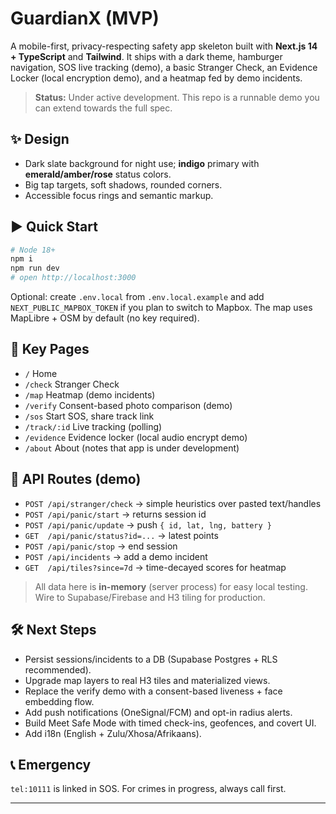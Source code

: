 # GuardianX (MVP)

A mobile-first, privacy-respecting safety app skeleton built with **Next.js 14 + TypeScript** and **Tailwind**. It ships with a dark theme, hamburger navigation, SOS live tracking (demo), a basic Stranger Check, an Evidence Locker (local encryption demo), and a heatmap fed by demo incidents.

> **Status:** Under active development. This repo is a runnable demo you can extend towards the full spec.

## ✨ Design
- Dark slate background for night use; **indigo** primary with **emerald/amber/rose** status colors.
- Big tap targets, soft shadows, rounded corners.
- Accessible focus rings and semantic markup.

## ▶️ Quick Start

```bash
# Node 18+
npm i
npm run dev
# open http://localhost:3000
```

Optional: create `.env.local` from `.env.local.example` and add `NEXT_PUBLIC_MAPBOX_TOKEN` if you plan to switch to Mapbox. The map uses MapLibre + OSM by default (no key required).

## 🧭 Key Pages
- `/` Home
- `/check` Stranger Check
- `/map` Heatmap (demo incidents)
- `/verify` Consent-based photo comparison (demo)
- `/sos` Start SOS, share track link
- `/track/:id` Live tracking (polling)
- `/evidence` Evidence locker (local audio encrypt demo)
- `/about` About (notes that app is under development)

## 🔌 API Routes (demo)
- `POST /api/stranger/check` → simple heuristics over pasted text/handles
- `POST /api/panic/start` → returns session id
- `POST /api/panic/update` → push `{ id, lat, lng, battery }`
- `GET  /api/panic/status?id=...` → latest points
- `POST /api/panic/stop` → end session
- `POST /api/incidents` → add a demo incident
- `GET  /api/tiles?since=7d` → time-decayed scores for heatmap

> All data here is **in-memory** (server process) for easy local testing. Wire to Supabase/Firebase and H3 tiling for production.

## 🛠️ Next Steps
- Persist sessions/incidents to a DB (Supabase Postgres + RLS recommended).
- Upgrade map layers to real H3 tiles and materialized views.
- Replace the verify demo with a consent-based liveness + face embedding flow.
- Add push notifications (OneSignal/FCM) and opt-in radius alerts.
- Build Meet Safe Mode with timed check-ins, geofences, and covert UI.
- Add i18n (English + Zulu/Xhosa/Afrikaans).

## 📞 Emergency
`tel:10111` is linked in SOS. For crimes in progress, always call first.

---

